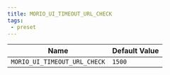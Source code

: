 ```yaml
---
title: MORIO_UI_TIMEOUT_URL_CHECK
tags:
 - preset
---
```





<!-- MORIO_AUTO_GENERATED_CONTENT_STARTS - Manual changes made below will be overwritten -->
| Name | Default Value |
|------|---------------|
| `MORIO_UI_TIMEOUT_URL_CHECK` | `1500` |
<!-- MORIO_AUTO_GENERATED_CONTENT_ENDS - Manual changes made above will be overwritten -->
